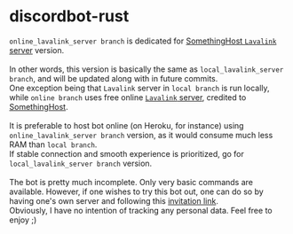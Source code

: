 # discordbot-rust
`online_lavalink_server branch` is dedicated for [SomethingHost `Lavalink` server](https://support.something.host/en/article/lavalink-hosting-okm26z/) version.
<br><br>
In other words, this version is basically the same as `local_lavalink_server branch`, and will be updated along with in future commits.
<br>
One exception being that `Lavalink` server in `local branch` is run locally, while `online branch` uses free online [`Lavalink` server](https://support.something.host/en/article/lavalink-hosting-okm26z/), credited to [SomethingHost](https://something.host).
<br><br>
It is preferable to host bot online (on Heroku, for instance) using `online_lavalink_server branch` version, as it would consume much less RAM than `local branch`.
<br>
If stable connection and smooth experience is prioritized, go for `local_lavalink_server branch` version.
<br><br>
The bot is pretty much incomplete. Only very basic commands are available. However, if one wishes to try this bot out, one can do so by having one's own server and following this [invitation link](https://discord.com/api/oauth2/authorize?client_id=884998336690659348&permissions=140697234512&scope=bot).
<br>
Obviously, I have no intention of tracking any personal data. Feel free to enjoy ;)